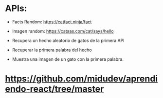 # APIs:

- Facts Random: https://catfact.ninja/fact

- Imagen random: https://cataas.com/cat/says/hello

- Recupera un hecho aleatorio de gatos de la primera API

- Recuperar la primera palabra del hecho

- Muestra una imagen de un gato con la primera palabra.

# https://github.com/midudev/aprendiendo-react/tree/master